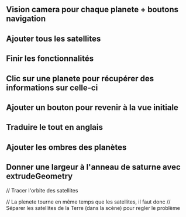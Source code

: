 ## Vision camera pour chaque planete + boutons navigation

## Ajouter tous les satellites

## Finir les fonctionnalités

## Clic sur une planete pour récupérer des informations sur celle-ci

## Ajouter un bouton pour revenir à la vue initiale

## Traduire le tout en anglais

## Ajouter les ombres des planètes

## Donner une largeur à l'anneau de saturne avec extrudeGeometry

// Tracer l'orbite des satellites

// La plenete tourne en même temps que les satellites, il faut donc
// Séparer les satellites de la Terre (dans la scène) pour regler le problème
